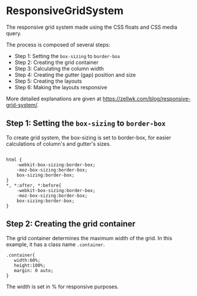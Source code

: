# ResponsiveGridSystem
The responsive grid system made using the CSS floats and CSS media query.

The process is composed of several steps:

* Step 1: Setting the `box-sizing` to `border-box`
* Step 2: Creating the grid container
* Step 3: Calculating the column width
* Step 4: Creating the gutter (gap) position and size
* Step 5: Creating the layouts
* Step 6: Making the layouts responsive 

More detailed explanations are given at https://zellwk.com/blog/responsive-grid-system/. 

## Step 1: Setting the `box-sizing` to `border-box`
To create grid system, the box-sizing is set to border-box, for easier calculations of column's and gutter's sizes. 

```

html {
	-webkit-box-sizing:border-box;
	-moz-box-sizing:border-box;
	box-sizing:border-box;
}
*, *:after, *:before{
	-webkit-box-sizing:border-box;
	-moz-box-sizing:border-box;
	box-sizing:border-box;
}
```
## Step 2: Creating the grid container
 The grid container determines the maximum width of the grid. In this example, it has a class name `.container`.

 ```
 .container{
	width:60%;
	height:100%;
	margin: 0 auto;
}
```

The width is set in % for responsive purposes. 